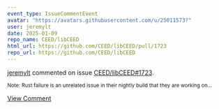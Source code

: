 ```yaml
---
event_type: IssueCommentEvent
avatar: "https://avatars.githubusercontent.com/u/25011573?"
user: jeremylt
date: 2025-01-09
repo_name: CEED/libCEED
html_url: https://github.com/CEED/libCEED/pull/1723
repo_url: https://github.com/CEED/libCEED
---
```


<a href='https://github.com/jeremylt' target='_blank'>jeremylt</a> commented on issue <a href='https://github.com/CEED/libCEED/pull/1723' target='_blank'>CEED/libCEED#1723</a>.

<small>Note: Rust failure is an unrelated issue in their nightly build that they are working on...</small>

<a href='https://github.com/CEED/libCEED/pull/1723' target='_blank'>View Comment</a>
